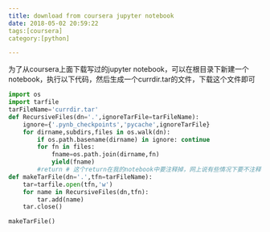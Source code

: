 ```yaml
---
title: download from coursera jupyter notebook
date: 2018-05-02 20:59:22
tags:[coursera]
category:[python]

---
```


为了从coursera上面下载写过的jupyter notebook，可以在根目录下新建一个notebook，执行以下代码，然后生成一个currdir.tar的文件，下载这个文件即可

<!--more-->


```python
import os
import tarfile
tarFileName='currdir.tar'
def RecursiveFiles(dn='.',ignoreTarFile=tarFileName):
    ignore={'.pynb_checkpoints','pycache',ignoreTarFile}
    for dirname,subdirs,files in os.walk(dn):
        if os.path.basename(dirname) in ignore: continue
        for fn in files:
            fname=os.path.join(dirname,fn)
            yield(fname)
		#return # 这个return在我的notebook中要注释掉，网上说有些情况下要不注释，因此需要尝试一下
def makeTarFile(dn='.',tfn=tarFileName):
    tar=tarfile.open(tfn,'w')
    for name in RecursiveFiles(dn,tfn):
        tar.add(name)
    tar.close()

makeTarFile()
```

